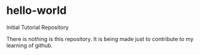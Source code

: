 # hello-world
Initial Tutorial Repository

There is nothing is this repository. It is being made just to contribute to my learning of github.
